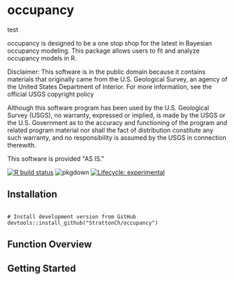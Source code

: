 # occupancy

test

occupancy is designed to be a one stop shop for the latest in Bayesian occupancy modeling. This package allows users to fit and analyze occupancy models in R. 

Disclaimer: This software is in the public domain because it contains materials that originally came from the U.S. Geological Survey, an agency of the United States Department of Interior. For more information, see the official USGS copyright policy

Although this software program has been used by the U.S. Geological Survey (USGS), no warranty, expressed or implied, is made by the USGS or the U.S. Government as to the accuracy and functioning of the program and related program material nor shall the fact of distribution constitute any such warranty, and no responsibility is assumed by the USGS in connection therewith.

This software is provided "AS IS."

<!-- badges: start -->
[![R build status](https://github.com/StrattonCh/occupancy/workflows/R-CMD-check/badge.svg)](https://github.com/StrattonCh/occupancy/actions)
![pkgdown](https://github.com/StrattonCh/occupancy/workflows/pkgdown/badge.svg)
[![Lifecycle: experimental](https://img.shields.io/badge/lifecycle-experimental-orange.svg)](https://www.tidyverse.org/lifecycle/#experimental)
<!-- badges: end -->

## Installation

 ```{r, eval = FALSE}

# Install development version from GitHub
devtools::install_github("StrattonCh/occupancy")
```

## Function Overview

## Getting Started
